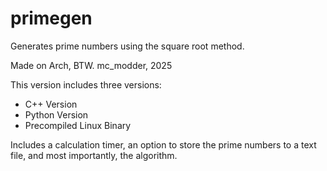 # primegen
Generates prime numbers using the square root method.

Made on Arch, BTW.
mc_modder, 2025

This version includes three versions:
- C++ Version
- Python Version
- Precompiled Linux Binary

Includes a calculation timer, an option to store the prime numbers to a text file, and most importantly, the algorithm.
